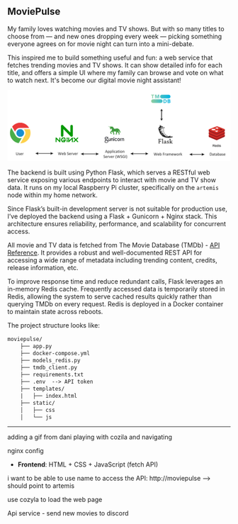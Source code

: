 ## MoviePulse

My family loves watching movies and TV shows. But with so many titles to choose from — and new ones dropping every week — picking something everyone agrees on for movie night can turn into a mini-debate.

This inspired me to build something useful and fun: a web service that fetches trending movies and TV shows. It can show detailed info for each title, and offers a simple UI where my family can browse and vote on what to watch next. It's become our digital movie night assistant!

<img src="pics/movie_search.png" alt="segment" width="900">

The backend is built using Python Flask, which serves a RESTful web service exposing various endpoints to interact with movie and TV show data. It runs on my local Raspberry Pi cluster, specifically on the `artemis` node within my home network.

Since Flask’s built-in development server is not suitable for production use, I’ve deployed the backend using a Flask + Gunicorn + Nginx stack. This architecture ensures reliability, performance, and scalability for concurrent access.

All movie and TV data is fetched from The Movie Database (TMDb) - [API Reference](https://developer.themoviedb.org/reference/intro/getting-started). It provides a robust and well-documented REST API for accessing a wide range of metadata including trending content, credits, release information, etc.

To improve response time and reduce redundant calls, Flask leverages an in-memory Redis cache. Frequently accessed data is temporarily stored in Redis, allowing the system to serve cached results quickly rather than querying TMDb on every request. Redis is deployed in a Docker container to maintain state across reboots.

The project structure looks like:

    moviepulse/
        ├── app.py
        ├── docker-compose.yml
        ├── models_redis.py
        ├── tmdb_client.py
        ├── requirements.txt
        ├── .env  --> API token
        ├── templates/
        |   ├── index.html
        ├── static/
        │   ├── css
        │   └── js


------------------------------

adding a gif from dani playing with cozila and navigating

nginx config


- **Frontend**: HTML + CSS + JavaScript (fetch API)


i want to be able to use name to access the API: http://moviepulse --> should point to artemis

use cozyla to load the web page


Api service - send new movies to discord
